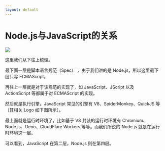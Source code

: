 ```yaml
---
layout: default
---
```


# Node.js与JavaScript的关系

<img src="/nodejs与js关系.png" class="scale-120" />

这里我们从下往上梳理。

最下面一层是脚本语言规范（Spec） ，由于我们讲的是 Node.js，所以这里最下层只写 ECMAScript。

再往上一层就是对于该规范的实现了，如 JavaScript、JScript 以及 ActionScript 等都属于对 ECMAScript 的实现。

然后就是执行引擎，JavaScript 常见的引擎有 V8、SpiderMonkey、QuickJS 等（其相关 Logo 如下图所示）。

最上面就是运行时环境了，比如基于 V8 封装的运行时环境有 Chromium、Node.js、Deno、CloudFlare Workers 等等。而我们所说的 Node.js 就是在运行时环境这一层。

可以看到，JavaScript 在第二层，Node.js 则在第四层。